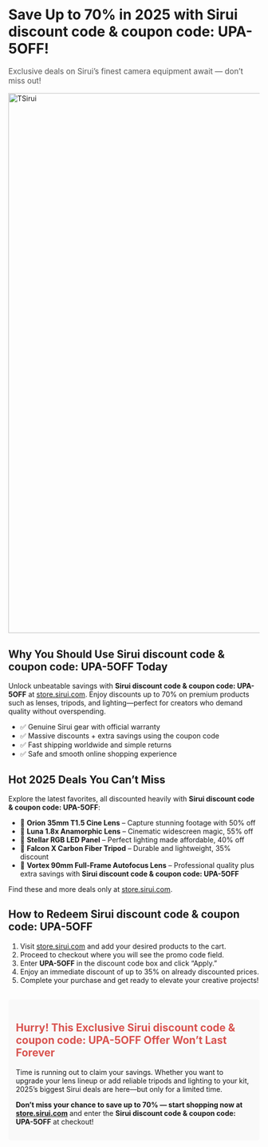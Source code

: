 <h1><strong>Save Up to 70% in 2025 with Sirui discount code & coupon code: UPA-5OFF!</strong></h1>
  <p style="font-size:1.1em; color:#555;">Exclusive deals on Sirui’s finest camera equipment await — don’t miss out!</p>
</header>
<img src="https://images.mirror-media.xyz/publication-images/-EA0HxVf3MamRzJ5gS83p.png?height=315&width=630" alt="TSirui" width="1080">
<section>
  <h2>Why You Should Use <strong>Sirui discount code & coupon code: UPA-5OFF</strong> Today</h2>
  <p>Unlock unbeatable savings with <strong>Sirui discount code & coupon code: UPA-5OFF</strong> at <a href="https://store.sirui.com/?sca_ref=8845442.lYfQapkN7X&utm_source=affiliates&utm_medium=uppromote&utm_campaign=8845442" target="_blank">store.sirui.com</a>. Enjoy discounts up to 70% on premium products such as lenses, tripods, and lighting—perfect for creators who demand quality without overspending.</p>
  <ul>
    <li>✅ Genuine Sirui gear with official warranty</li>
    <li>✅ Massive discounts + extra savings using the coupon code</li>
    <li>✅ Fast shipping worldwide and simple returns</li>
    <li>✅ Safe and smooth online shopping experience</li>
  </ul>
</section>
<section>
  <h2>Hot 2025 Deals You Can’t Miss</h2>
  <p>Explore the latest favorites, all discounted heavily with <strong>Sirui discount code & coupon code: UPA-5OFF</strong>:</p>
  <ul>
    <li>🎥 <strong>Orion 35mm T1.5 Cine Lens</strong> – Capture stunning footage with 50% off</li>
    <li>🎥 <strong>Luna 1.8x Anamorphic Lens</strong> – Cinematic widescreen magic, 55% off</li>
    <li>🎥 <strong>Stellar RGB LED Panel</strong> – Perfect lighting made affordable, 40% off</li>
    <li>🎥 <strong>Falcon X Carbon Fiber Tripod</strong> – Durable and lightweight, 35% discount</li>
    <li>🎥 <strong>Vortex 90mm Full-Frame Autofocus Lens</strong> – Professional quality plus extra savings with <strong>Sirui discount code & coupon code: UPA-5OFF</strong></li>
  </ul>
  <p>Find these and more deals only at <a href="https://store.sirui.com/?sca_ref=8845442.lYfQapkN7X&utm_source=affiliates&utm_medium=uppromote&utm_campaign=8845442" target="_blank">store.sirui.com</a>.</p>
</section>
<section>
  <h2>How to Redeem <strong>Sirui discount code & coupon code: UPA-5OFF</strong></h2>
  <ol>
    <li>Visit <a href="https://store.sirui.com/?sca_ref=8845442.lYfQapkN7X&utm_source=affiliates&utm_medium=uppromote&utm_campaign=8845442" target="_blank">store.sirui.com</a> and add your desired products to the cart.</li>
    <li>Proceed to checkout where you will see the promo code field.</li>
    <li>Enter <strong>UPA-5OFF</strong> in the discount code box and click “Apply.”</li>
    <li>Enjoy an immediate discount of up to 35% on already discounted prices.</li>
    <li>Complete your purchase and get ready to elevate your creative projects!</li>
  </ol>
</section>
<section style="background-color:#f9f9f9; padding: 15px; margin-top: 30px; border-radius: 5px;">
  <h2 style="color:#d9534f;">Hurry! This Exclusive <strong>Sirui discount code & coupon code: UPA-5OFF</strong> Offer Won’t Last Forever</h2>
  <p>Time is running out to claim your savings. Whether you want to upgrade your lens lineup or add reliable tripods and lighting to your kit, 2025’s biggest Sirui deals are here—but only for a limited time.</p>
  <p><strong>Don’t miss your chance to save up to 70% — start shopping now at <a href="https://store.sirui.com/?sca_ref=8845442.lYfQapkN7X&utm_source=affiliates&utm_medium=uppromote&utm_campaign=8845442" target="_blank">store.sirui.com</a></strong> and enter the <strong>Sirui discount code & coupon code: UPA-5OFF</strong> at checkout!</p>
</section>

</body>
</html>
